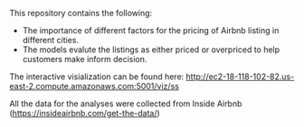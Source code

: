 This repository contains the following:
- The importance of different factors for the pricing of Airbnb listing in different cities.
- The models evalute the listings as either priced or overpriced to help customers make inform decision.

The interactive visialization can be found here: http://ec2-18-118-102-82.us-east-2.compute.amazonaws.com:5001/viz/ss

All the data for the analyses were collected from Inside Airbnb (https://insideairbnb.com/get-the-data/)
